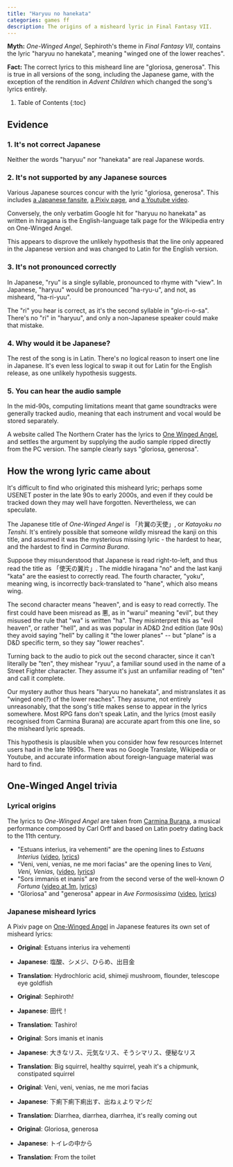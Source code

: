 ```yaml
---
title: "Haryuu no hanekata"
categories: games ff
description: The origins of a misheard lyric in Final Fantasy VII.
---
```


__Myth:__ _One-Winged Angel_, Sephiroth's theme in _Final Fantasy VII_, contains
the lyric "haryuu no hanekata", meaning "winged one of the lower reaches".

__Fact:__ The correct lyrics to this misheard line are "gloriosa, generosa".
This is true in all versions of the song, including the Japanese game, with the
exception of the rendition in _Advent Children_ which changed the song's lyrics
entirely.

1. Table of Contents
{:toc}

## Evidence

### 1. It's not correct Japanese

Neither the words "haryuu" nor "hanekata" are real Japanese words.

### 2. It's not supported by any Japanese sources

Various Japanese sources concur with the lyric "gloriosa, generosa". This
includes [a Japanese fansite](http://www.geocities.jp/lune_monogatari/boom/sephiroth.html), [a Pixiv page](https://dic.pixiv.net/a/%E7%89%87%E7%BF%BC%E3%81%AE%E5%A4%A9%E4%BD%BF), and [a Youtube video](https://www.youtube.com/watch?v=4cWuI1_pLpE&t=3m35s).

Conversely, the only verbatim Google hit for "haryuu no hanekata" as written in
hiragana is the English-language talk page for the Wikipedia entry on One-Winged
Angel.

This appears to disprove the unlikely hypothesis that the line only appeared in
the Japanese version and was changed to Latin for the English version.

### 3. It's not pronounced correctly

In Japanese, "ryu" is a single syllable, pronounced to rhyme with "view". In
Japanese, "haryuu" would be pronounced "ha-ryu-u", and not, as misheard,
"ha-ri-yuu".

The "ri" you hear is correct, as it's the second syllable in "glo-ri-o-sa".
There's no "ri" in "haryuu", and only a non-Japanese speaker could make that
mistake.

### 4. Why would it be Japanese?

The rest of the song is in Latin. There's no logical reason to insert one
line in Japanese. It's even less logical to swap it out for Latin for the
English release, as one unlikely hypothesis suggests.

### 5. You can hear the audio sample

In the mid-90s, computing limitations meant that game soundtracks were generally
tracked audio, meaning that each instrument and vocal would be stored
separately.

A website called The Northern Crater has the lyrics to
[One Winged Angel](http://archive.thegia.com/andrea/tnc/aod/owa.html),
and settles the argument by supplying the audio sample ripped directly from the
PC version. The sample clearly says "gloriosa, generosa".

## How the wrong lyric came about

It's difficult to find who originated this misheard lyric; perhaps some USENET
poster in the late 90s to early 2000s, and even if they could be tracked down
they may well have forgotten. Nevertheless, we can speculate.

The Japanese title of _One-Winged Angel_ is 「片翼の天使」, or _Katayoku no
Tenshi_.  It's entirely possible that someone wildly misread the kanji on this
title, and assumed it was the mysterious missing lyric - the hardest to hear,
and the hardest to find in _Carmina Burana_.

Suppose they misunderstood that Japanese is read right-to-left, and thus read
the title as 「使天の翼片」. The middle hiragana "no" and the last kanji "kata"
are the easiest to correctly read. The fourth character, "yoku", meaning wing,
is incorrectly back-translated to "hane", which also means wing.

The second character means "heaven", and is easy to read correctly. The first
could have been misread as 悪, as in "warui" meaning "evil", but they misused
the rule that "wa" is written "ha". They misinterpret this as "evil heaven", or
rather "hell", and as was popular in AD&D 2nd edition (late 90s) they avoid
saying "hell" by calling it "the lower planes" -- but "plane" is a D&D specific
term, so they say "lower reaches".

Turning back to the audio to pick out the second character, since it can't
literally be "ten", they mishear "ryuu", a familiar sound used in the name of
a Street Fighter character. They assume it's just an unfamiliar reading of "ten"
and call it complete.

Our mystery author thus hears "haryuu no hanekata", and mistranslates it as
"winged one(?) of the lower reaches". They assume, not entirely unreasonably,
that the song's title makes sense to appear in the lyrics somewhere. Most RPG
fans don't speak Latin, and the lyrics (most easily recognised from Carmina
Burana) are accurate apart from this one line, so the misheard lyric spreads.

This hypothesis is plausible when you consider how few resources Internet users
had in the late 1990s. There was no Google Translate, Wikipedia or Youtube, and
accurate information about foreign-language material was hard to find.

## One-Winged Angel trivia

### Lyrical origins

The lyrics to _One-Winged Angel_ are taken from [Carmina
Burana](https://la.wikisource.org/wiki/Carmina_Burana), a musical performance
composed by Carl Orff and based on Latin poetry dating back to the 11th century.

- "Estuans interius, ira vehementi" are the opening lines to
  _Estuans Interius_
  ([video](https://www.youtube.com/watch?v=dTxggoE48wk),
   [lyrics](https://la.wikisource.org/wiki/Estuans_interius))
- "Veni, veni, venias, ne me mori facias" are the opening lines to
  _Veni, Veni, Venias_,
  ([video](https://www.youtube.com/watch?v=9WgiAADbpOw),
   [lyrics](https://la.wikisource.org/wiki/Veni,_veni,_venias))
- "Sors immanis et inanis" are from the second verse of the well-known
  _O Fortuna_
  ([video at 1m](https://www.youtube.com/watch?v=UAMgFhi4-AI&t=1m0s),
   [lyrics](https://la.wikisource.org/wiki/Fortuna_Imperatrix_Mundi))
- "Gloriosa" and "generosa" appear in
  _Ave Formosissima_
  ([video](https://www.youtube.com/watch?v=kfkPA7dvtfk),
   [lyrics](https://la.wikisource.org/wiki/Ave_formosissima))

### Japanese misheard lyrics

A Pixiv page on [One-Winged Angel](https://dic.pixiv.net/a/%E7%89%87%E7%BF%BC%E3%81%AE%E5%A4%A9%E4%BD%BF)
in Japanese features its own set of misheard lyrics:

- __Original__: Estuans interius ira vehementi
- __Japanese__: 塩酸、シメジ、ひらめ、出目金
- __Translation__: Hydrochloric acid, shimeji mushroom, flounder, telescope eye
  goldfish

- __Original__: Sephiroth!
- __Japanese__: 田代！
- __Translation__: Tashiro!

- __Original__: Sors imanis et inanis
- __Japanese__: 大きなリス、元気なリス、そうシマリス、便秘なリス
- __Translation__: Big squirrel, healthy squirrel, yeah it's a chipmunk,
  constipated squirrel

- __Original__: Veni, veni, venias, ne me mori facias
- __Japanese__: 下痢下痢下痢出す、出ねぇよりマシだ
- __Translation__: Diarrhea, diarrhea, diarrhea, it's really coming out

- __Original__: Gloriosa, generosa
- __Japanese__: トイレの中から
- __Translation__: From the toilet
